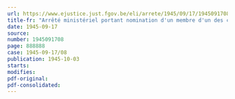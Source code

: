 ```yaml
---
url: https://www.ejustice.just.fgov.be/eli/arrete/1945/09/17/1945091708/justel
title-fr: "Arrêté ministériel portant nomination d'un membre d'un des comités de liquidation institués en vertu de l'arrêté-loi du 7 avril 1945, retirant la reconnaissance légale à certaines associations mutualistes"
date: 1945-09-17
source:
number: 1945091708
page: 888888
case: 1945-09-17/08
publication: 1945-10-03
starts:
modifies:
pdf-original:
pdf-consolidated:
---
```


